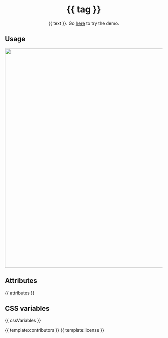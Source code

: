 <h1 align="center">{{ tag }}</h1>
<p align="center">{{ text }}. Go <a href="{{ demo }}">here</a> to try the demo.</p>

## Usage
<a href="{{ demo }}" align="center">
  <img src="{{ img }}" width="700" />
<a/>

## Attributes

{{ attributes }}

## CSS variables

{{ cssVariables }}

{{ template:contributors }}
{{ template:license }}
